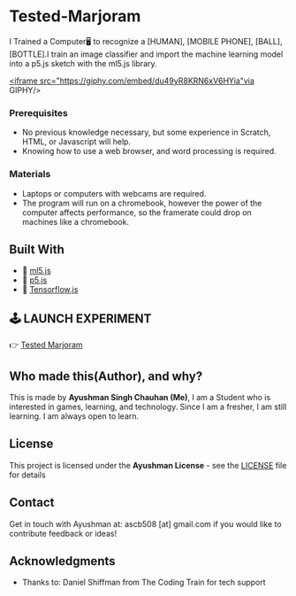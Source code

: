 # Tested-Marjoram
I Trained a Computer🖥️ to recognize a [HUMAN], [MOBILE PHONE], [BALL], [BOTTLE].I train an image classifier and import the machine learning model into a p5.js sketch with the ml5.js library. 

 <a href="https://giphy.com/gifs/du49yR8KRN6xV6HYia"><iframe src="https://giphy.com/embed/du49yR8KRN6xV6HYia"via GIPHY/></a></p>

### Prerequisites

* No previous knowledge necessary, but some experience in Scratch, HTML, or Javascript will help.
* Knowing how to use a web browser, and word processing is required.

### Materials

* Laptops or computers with webcams are required. 
* The program will run on a chromebook, however the power of the computer affects performance, so the framerate could drop on machines like a chromebook.


## Built With

* 🔗 [ml5.js](https://ml5js.org/)
* 🔗 [p5.js](https://p5js.org)
* 🔗 [Tensorflow.js](https://www.tensorflow.org/js)



## 🕹 LAUNCH EXPERIMENT
👉 [Tested Marjoram](https://ayushman17.github.io/Tested-Marjoram/.)




## Who made this(Author), and why?
This is made by **Ayushman Singh Chauhan (Me)**, I am a Student who is interested in games, learning, and technology. Since I am a fresher, I am still learning. I am always open to learn.


## License

This project is licensed under the **Ayushman License** - see the [LICENSE](LICENSE) file for details

## Contact
Get in touch with Ayushman at: ascb508 [at] gmail.com if you would like to contribute feedback or ideas!


## Acknowledgments

* Thanks to: Daniel Shiffman from The Coding Train for tech support 

